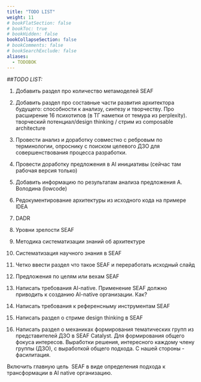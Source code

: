 ```yaml
---
title: "TODO LIST"
weight: 11
# bookFlatSection: false
# bookToc: true
# bookHidden: false
bookCollapseSection: false
# bookComments: false
# bookSearchExclude: false
aliases:
  - TODOBOK
---
```



##*TODO LIST:*

1.  Добавить раздел про количество метамоделей SEAF

2.  Добавить раздел про составные части развития архитектора будущего:
    способности к анализу, синтезу и творчеству. Про расширение 16
    психотипов (в ТГ наметки от темура из perplexity). творческий
    потенциал/design thinking / стрим из composable architecture

3.  Провести анализ и доработку совместно с ребровым по терминологии,
    опроснику с поиском целевого ДЗО для совершенствования процесса
    разработки. 

4.  Провести доработку предложения в AI инициативы (сейчас там рабочая
                   версия только)

5.  Добавить информацию по результатам анализа предложения А. Володина
    (lowcode)

6.  Редокументирование архитектуры из исходного кода на примере IDEA

7.  DADR

8.  Уровни зрелости SEAF

9.  Методика систематизации знаний об архитектуре

10. Систематизация научного знания в SEAF

11. Четко ввести раздел что такое SEAF и переработать исходный слайд

12. Предложения по целям или вехам SEAF

13. Написать требования AI-native. Применение SEAF должно приводить к
    созданию AI-native организации. Как?

14. Написать требования к референсныму инструментам SEAF 

15. Написать раздел о стриме design thinking в SEAF

16. Написать раздел о механиках формирования тематических групп из
    представителей ДЗО в SEAF Catalyst. Для формирования общего фокуса
    интересов. Выработки решения, интересного каждому члену группы
    (ДЗО), с выработкой общего подхода. С нашей стороны - фасилитация.

Включить главную цель  SEAF в виде определения подхода к трансформации в
AI native организацию.


